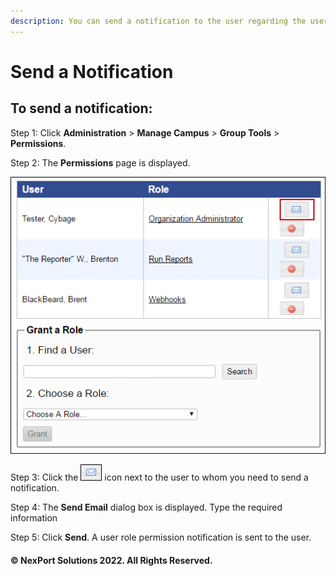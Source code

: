 ```yaml
---
description: You can send a notification to the user regarding the user role permissions.
---
```


# Send a Notification

## **To send a notification:**

Step 1:  Click **Administration** > **Manage Campus** > **Group Tools** > **Permissions**.

Step 2:  The **Permissions** page is displayed.

![](/.gitbook/assets/Email_Permission.png)

Step 3:  Click the ![](/.gitbook/assets/Email.png) icon next to the user to whom you need to send a notification.

Step 4:  The **Send Email** dialog box is displayed. Type the required information

Step 5:  Click **Send**.  A user role permission notification is sent to the user.

#### © NexPort Solutions 2022. All Rights Reserved.
